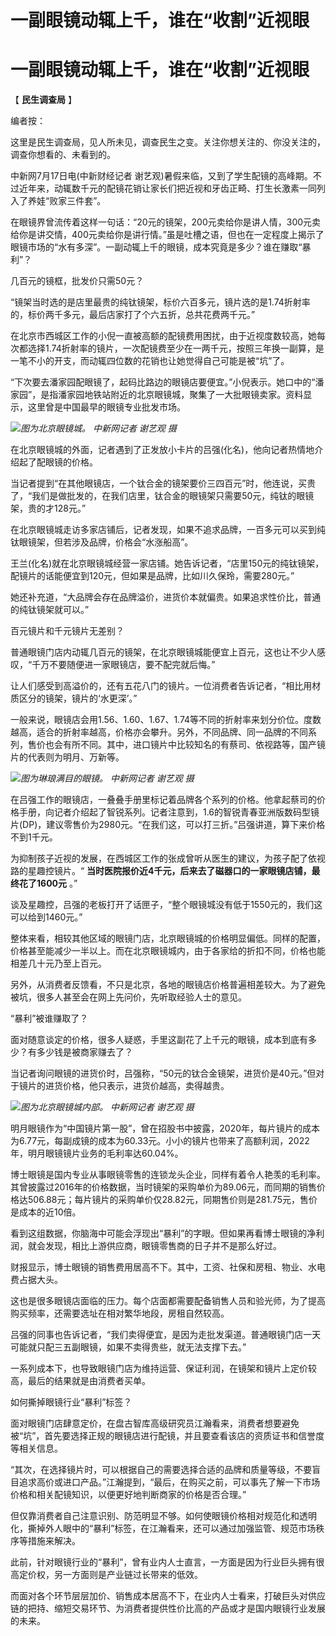 # 一副眼镜动辄上千，谁在“收割”近视眼

# 一副眼镜动辄上千，谁在“收割”近视眼

【 **民生调查局** 】

编者按：

这里是民生调查局，见人所未见，调查民生之变。关注你想关注的、你没关注的，调查你想看的、未看到的。

中新网7月17日电(中新财经记者
谢艺观)暑假来临，又到了学生配镜的高峰期。不过近年来，动辄数千元的配镜花销让家长们把近视和牙齿正畸、打生长激素一同列入了养娃“败家三件套”。

在眼镜界曾流传着这样一句话：“20元的镜架，200元卖给你是讲人情，300元卖给你是讲交情，400元卖给你是讲行情。”虽是吐槽之语，但也在一定程度上揭示了眼镜市场的“水有多深”。一副动辄上千的眼镜，成本究竟是多少？谁在赚取“暴利”？

几百元的镜框，批发价只需50元？

“镜架当时选的是店里最贵的纯钛镜架，标价六百多元，镜片选的是1.74折射率的，标价两千多元，最后店家打了个六五折，总共花费两千元。”

在北京市西城区工作的小倪一直被高额的配镜费用困扰，由于近视度数较高，她每次都选择1.74折射率的镜片，一次配镜费至少在一两千元，按照三年换一副算，是一笔不小的开支，而动辄四位数的花销也让她觉得自己可能是被“坑”了。

“下次要去潘家园配眼镜了，起码比路边的眼镜店要便宜。”小倪表示。她口中的“潘家园”，是指潘家园地铁站附近的北京眼镜城，聚集了一大批眼镜卖家。资料显示，这里曾是中国最早的眼镜专业批发市场。

![](https://inews.gtimg.com/om_bt/Ona1igez15ZkGSUWyjdvE1aEN366PGXLxLyGULWFspsfgAA/1000)_图为北京眼镜城。
中新网记者 谢艺观 摄_

在北京眼镜城的外面，记者遇到了正发放小卡片的吕强(化名)，他向记者热情地介绍起了配眼镜的价格。

当记者提到“在其他眼镜店，一个钛合金的镜架要价三四百元”时，他连说，买贵了，“我们是做批发的，在我们店里，钛合金的眼镜架只需要50元，纯钛的眼镜架，贵的才128元。”

在北京眼镜城走访多家店铺后，记者发现，如果不追求品牌，一百多元可以买到纯钛眼镜架，但若涉及品牌，价格会“水涨船高”。

王兰(化名)就在北京眼镜城经营一家店铺。她告诉记者，“店里150元的纯钛镜架，配镜片的话能便宜到120元，但如果是品牌，比如川久保玲，需要280元。”

她还补充道，“大品牌会存在品牌溢价，进货价本就偏贵。如果追求性价比，普通的纯钛镜架就可以。”

百元镜片和千元镜片无差别？

普通眼镜门店内动辄几百元的镜架，在北京眼镜城能便宜上百元，这也让不少人感叹，“千万不要随便进一家眼镜店，要不配完就后悔。”

让人们感受到高溢价的，还有五花八门的镜片。一位消费者告诉记者，“相比用材质区分的镜架，镜片的‘水更深’。”

一般来说，眼镜店会用1.56、1.60、1.67、1.74等不同的折射率来划分价位。度数越高，适合的折射率越高，价格亦会攀升。另外，不同品牌、同一品牌的不同系列，售价也会有所不同。其中，进口镜片中比较知名的有蔡司、依视路等，国产镜片的代表则为明月、万新等。

![](https://inews.gtimg.com/om_bt/OKkcNXWOyh3HGAWU_1Ll8bxNbBZpbQDHefzc1cwCL8Hx0AA/1000)_图为琳琅满目的眼镜。
中新网记者 谢艺观 摄_

在吕强工作的眼镜店，一叠叠手册里标记着品牌各个系列的价格。他拿起蔡司的价格手册，向记者介绍起了智锐系列。记者注意到，1.6的智锐青春亚洲版数码型镜片(DP)，建议零售价为2980元。“在我们这，可以打三折。”吕强讲道，算下来价格不到1千元。

为抑制孩子近视的发展，在西城区工作的张成曾听从医生的建议，为孩子配了依视路的星趣控镜片。“
**当时医院报价近4千元，后来去了磁器口的一家眼镜店铺，最终花了1600元** 。”

谈及星趣控，吕强的老板打开了话匣子，“整个眼镜城没有低于1550元的，我们这可以给到1460元。”

整体来看，相较其他区域的眼镜门店，北京眼镜城的价格明显偏低。同样的配置，价格甚至能减少一半以上。而在北京眼镜城内，由于各家给的折扣不同，价格也能相差几十元乃至上百元。

另外，从消费者反馈看，不只是北京，各地的眼镜店价格普遍相差较大。为了避免被坑，很多人甚至会在网上先问价，先听取经验人士的意见。

“暴利”被谁赚取了？

面对随意谈定的价格，很多人疑惑，手里这副花了上千元的眼镜，成本到底有多少？有多少钱是被商家赚去了？

当记者询问眼镜的进货价时，吕强称，“50元的钛合金镜架，进货价是40元。”但对于镜片的进货价格，他只表示，进货价越高，卖得越贵。

![](https://inews.gtimg.com/om_bt/OLPnsNph1xlsknsHA_c8PCj-2M_8WHCZxb4RXlmc29E3EAA/1000)_图为北京眼镜城内部。
中新网记者 谢艺观 摄_

明月眼镜作为“中国镜片第一股”，曾在招股书中披露，2020年，每片镜片的成本为6.77元，每副成镜的成本为60.33元。小小的镜片也带来了高额利润，2022年，明月眼镜镜片业务的毛利率达60.04%。

博士眼镜是国内专业从事眼镜零售的连锁龙头企业，同样有着令人艳羡的毛利率。其曾披露过2016年的价格数据，当时镜架的采购单价为89.06元，而同期的销售价格达506.88元；每片镜片的采购单价仅28.82元，同期售价则是281.75元，售价是成本的近10倍。

看到这组数据，你脑海中可能会浮现出“暴利”的字眼。但如果再看博士眼镜的净利润，就会发现，相比上游供应商，眼镜零售商的日子并不是那么好过。

财报显示，博士眼镜的销售费用居高不下。其中，工资、社保和房租、物业、水电费占据大头。

这也是很多眼镜店面临的压力。每个店面都需要配备销售人员和验光师，为了提高购买频率，还需要选址在相对繁华地段，房租自然较高。

吕强的同事也告诉记者，“我们卖得便宜，是因为走批发渠道。普通眼镜门店一天可能就只配三五副眼镜，如果不卖得贵些，就无法支撑下去。”

一系列成本下，也导致眼镜门店为维持运营、保证利润，在镜架和镜片上定价较高，最后的结果就是由消费者买单。

如何撕掉眼镜行业“暴利”标签？

面对眼镜门店肆意定价，在盘古智库高级研究员江瀚看来，消费者想要避免被“坑”，首先要选择正规的眼镜店进行配镜，并且要查看该店的资质证书和信誉度等相关信息。

“其次，在选择镜片时，可以根据自己的需要选择合适的品牌和质量等级，不要盲目追求高价或进口产品。”江瀚提到，“最后，在购买之前，可以事先了解一下市场价格和相关配镜知识，以便更好地判断商家的价格是否合理。”

但仅靠消费者自己注意识别、防范明显不够。如何使眼镜价格相对规范化和透明化，撕掉外人眼中的“暴利”标签，在江瀚看来，还可以通过加强监管、规范市场秩序等措施来解决。

此前，针对眼镜行业的“暴利”，曾有业内人士直言，一方面是因为行业巨头拥有很高定价权，另一方面则是产业链过长带来的低效。

而面对各个环节层层加价、销售成本居高不下，在业内人士看来，打破巨头对供应链的把持、缩短交易环节、为消费者提供性价比高的产品或才是国内眼镜行业发展的未来。

